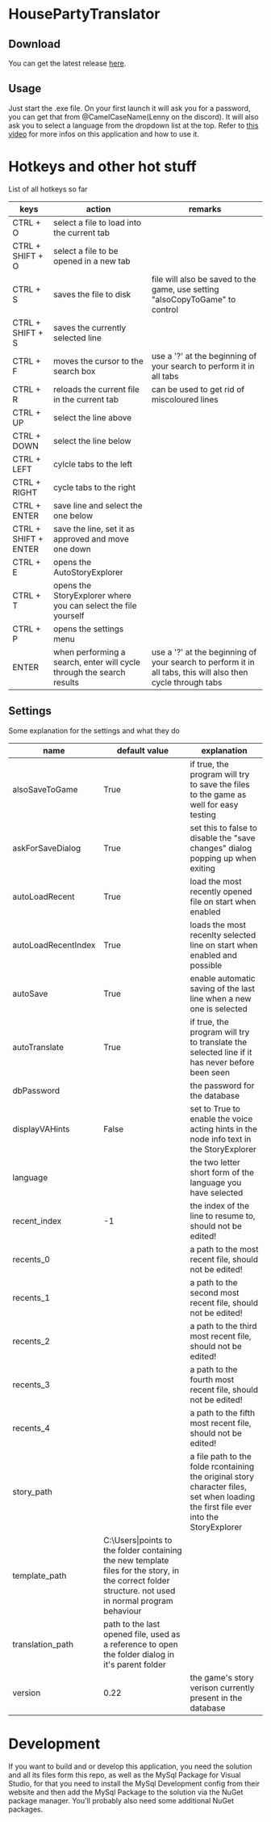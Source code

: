 # HousePartyTranslator
## Download
You can get the latest release [here](https://github.com/CamelCaseName/HousePartyTranslator/releases/latest).

## Usage
Just start the .exe file. On your first launch it will ask you for a password, 
you can get that from @CamelCaseName(Lenny on the discord). 
It will also ask you to select a language from the dropdown list at the top. 
Refer to [this video](https://www.youtube.com/watch?v=Si3EU0niGX4) 
for more infos on this application and how to use it.

# Hotkeys and other hot stuff
List of all hotkeys so far

|keys|action|remarks|
|-----|-----|-----|
|CTRL + O|select a file to load into the current tab||
|CTRL + SHIFT + O|select a file to be opened in a new tab||
|CTRL + S|saves the file to disk|file will also be saved to the game, use setting "alsoCopyToGame" to control|
|CTRL + SHIFT + S|saves the currently selected line||
|CTRL + F|moves the cursor to the search box|use a '?' at the beginning of your search to perform it in all tabs|
|CTRL + R|reloads the current file in the current tab|can be used to get rid of miscoloured lines|
|CTRL + UP|select the line above||
|CTRL + DOWN|select the line below||
|CTRL + LEFT|cylcle tabs to the left||
|CTRL + RIGHT|cycle tabs to the right||
|CTRL + ENTER|save line and select the one below||
|CTRL + SHIFT + ENTER|save the line, set it as approved and move one down||
|CTRL + E|opens the AutoStoryExplorer||
|CTRL + T|opens the StoryExplorer where you can select the file yourself||
|CTRL + P|opens the settings menu||
|ENTER|when performing a search, enter will cycle through the search results|use a '?' at the beginning of your search to perform it in all tabs, this will also then cycle through tabs|

## Settings
Some explanation for the settings and what they do

|name|default value|explanation|
|-----|-----|-----|
|alsoSaveToGame|True|if true, the program will try to save the files to the game as well for easy testing|
|askForSaveDialog|True|set this to false to disable the "save changes" dialog popping up when exiting|
|autoLoadRecent|True|load the most recently opened file on start when enabled|
|autoLoadRecentIndex|True|loads the most recenlty selected line on start when enabled and possible|
|autoSave|True|enable automatic saving of the last line when a new one is selected|
|autoTranslate|True|if true, the program will try to translate the selected line if it has never before been seen|
|dbPassword||the password for the database|
|displayVAHints|False|set to True to enable the voice acting hints in the node info text in the StoryExplorer|
|language||the two letter short form of the language you have selected|
|recent_index|-1|the index of the line to resume to, should not be edited!|
|recents_0||a path to the most recent file, should not be edited!|
|recents_1||a path to the second most recent file, should not be edited!|
|recents_2||a path to the third most recent file, should not be edited!|
|recents_3||a path to the fourth most recent file, should not be edited!|
|recents_4||a path to the fifth most recent file, should not be edited!|
|story_path||a file path to the folde rcontaining the original story character files, set when loading the first file ever into the StoryExplorer|
|template_path|C:\\Users\\|points to the folder containing the new template files for the story, in the correct folder structure. not used in normal program behaviour|
|translation_path|path to the last opened file, used as a reference to open the folder dialog in it's parent folder|
|version|0.22|the game's story verison currently present in the database|


# Development
If you want to build and or develop this application, 
you need the solution and all its files form this repo, 
as well as the MySql Package for Visual Studio, 
for that you need to install the MySql Development config 
from their website and then add the MySql Package to 
the solution via the NuGet package manager.
You'll probably also need some additional NuGet packages.

